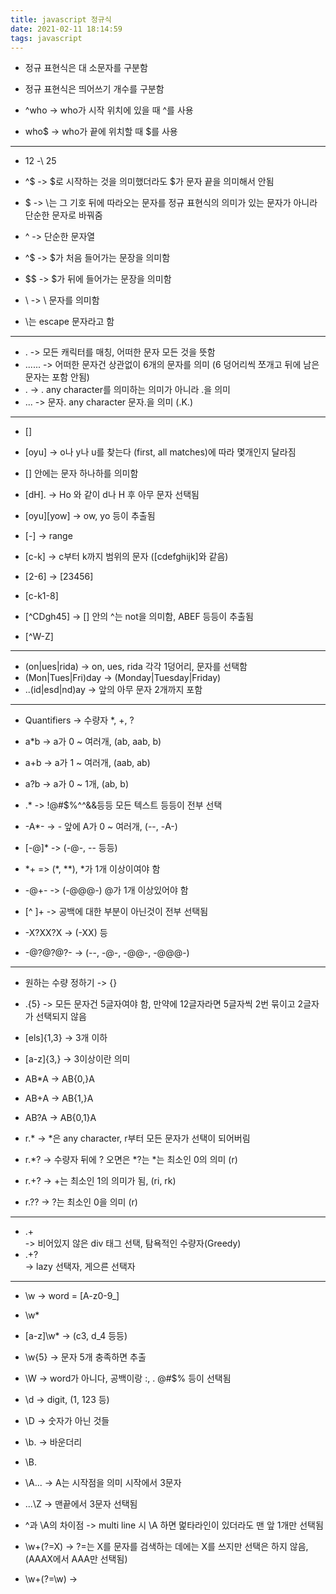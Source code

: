 ```yaml
---
title: javascript 정규식
date: 2021-02-11 18:14:59
tags: javascript
---
```


- 정규 표현식은 대 소문자를 구분함
- 정규 표현식은 띄어쓰기 개수를 구분함

- ^who -> who가 시작 위치에 있을 때 ^를 사용
-  who$ -> who가 끝에 위치할 때 $를 사용

---------------------------------------

- $12$ \-\ $25$
- ^$ -> $로 시작하는 것을 의미했더라도 $가 문자 끝을 의미해서 안됨
- \$ -> \는 그 기호 뒤에 따라오는 문자를 정규 표현식의 의미가 있는 문자가 아니라 단순한 문자로 바꿔줌
- \^ -> 단순한 문자열
- ^\$ -> $가 처음 들어가는 문장을 의미함
- \$$ -> $가 뒤에 들어가는 문장을 의미함
- \\ -> \ 문자를 의미함

- \는 escape 문자라고 함

---------------------------------------


- . -> 모든 캐릭터를 매칭, 어떠한 문자 모든 것을 뜻함
- ...... -> 어떠한 문자건 상관없이 6개의 문자를 의미 (6 덩어리씩 쪼개고 뒤에 남은 문자는 포함 안됨)
- \. -> . any character를 의미하는 의미가 아니라 .을 의미
- \..\. -> 문자. any character 문자.을 의미 (.K.)

---------------------------------------

- []

- [oyu] -> o나 y나 u를 찾는다 (first, all matches)에 따라 몇개인지 달라짐
- [] 안에는 문자 하나하를 의미함
- [dH]. -> Ho 와 같이 d나 H 후 아무 문자 선택됨
- [oyu][yow] -> ow, yo 등이 추출됨

- [-] -> range

- [c-k] -> c부터 k까지 범위의 문자 ([cdefghijk]와 같음)
- [2-6] -> [23456]
- [c-k1-8]

- [^CDgh45] -> [] 안의 ^는 not을 의미함, ABEF 등등이 추출됨
- [^W-Z]


---------------------------------------


- (on|ues|rida) -> on, ues, rida 각각 1덩어리, 문자를 선택함
- (Mon|Tues|Fri)day -> (Monday|Tuesday|Friday)
- ..(id|esd|nd)ay -> 앞의 아무 문자 2개까지 포함


---------------------------------------

- Quantifiers -> 수량자 *, +, ?

- a*b -> a가 0 ~ 여러개, (ab, aab, b)
- a+b -> a가 1 ~ 여러개, (aab, ab)
- a?b -> a가 0 ~ 1개, (ab, b)

- .* -> !@#$%^^&&등등 모든 텍스트 등등이 전부 선택
- -A*- -> - 앞에 A가 0 ~ 여러개, (--, -A-)
- [-@]* -> (-@-, -- 등등)

- \*+ => (*, **), *가 1개 이상이여야 함
- -@+- -> (-@@@-) @가 1개 이상있어야 함
- [^ ]+ -> 공백에 대한 부분이 아닌것이 전부 선택됨

- -X?XX?X -> (-XX) 등
- -@?@?@?- -> (--, -@-, -@@-, -@@@-)

---------------------------------------

- 원하는 수량 정하기 -> {}

- .{5} -> 모든 문자건 5글자여야 함, 만약에 12글자라면 5글자씩 2번 묶이고 2글자가 선택되지 않음
- [els]{1,3} -> 3개 이하
- [a-z]{3,} -> 3이상이란 의미
- AB*A -> AB{0,}A
- AB+A -> AB{1,}A
- AB?A -> AB{0,1}A

- r.* -> *은 any character, r부터 모든 문자가 선택이 되어버림
- r.*? -> 수량자 뒤에 ? 오면은 *?는 *는 최소인 0의 의미 (r)
- r.+? -> +는 최소인 1의 의미가 됨, (ri, rk)
- r.?? -> ?는 최소인 0을 의미 (r)

---------------------------------------

- <div>.+</div> -> 비어있지 않은 div 태그 선택, 탐욕적인 수량자(Greedy)
- <div>.+?</div> -> lazy 선택자, 게으른 선택자

---------------------------------------


- \w -> word = [A-z0-9_]
- \w*
- [a-z]\w* -> (c3, d_4 등등)
- \w{5} -> 문자 5개 충족하면 추출

- \W -> word가 아니다, 공백이랑 :, . @#$% 등이 선택됨
- \d -> digit, (1, 123 등)
- \D -> 숫자가 아닌 것들
- \b. -> 바운더리
- \B.

- \A... -> A는 시작점을 의미 시작에서 3문자
- ...\Z -> 맨끝에서 3문자 선택됨

- ^과 \A의 차이점 -> multi line 시 \A 하면 멅타라인이 있더라도 맨 앞 1개만 선택됨


- \w+(?=X) -> ?=는 X를 문자를 검색하는 데에는 X를 쓰지만 선택은 하지 않음, (AAAX에서 AAA만 선택됨)
- \w+(?=\w) ->